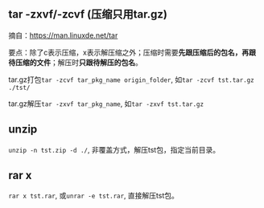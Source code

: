 ## tar -zxvf/-zcvf (压缩只用tar.gz)

摘自：https://man.linuxde.net/tar

要点：除了c表示压缩，x表示解压缩之外；压缩时需要**先跟压缩后的包名，再跟待压缩的文件**；解压时**只跟待解压的包名**。

tar.gz打包`tar -zcvf tar_pkg_name origin_folder`, 如`tar -zcvf tst.tar.gz ./tst/`

tar.gz解压`tar -zxvf tar_pkg_name`, 如`tar -zxvf tst.tar.gz`

## unzip

`unzip -n tst.zip -d ./`, 非覆盖方式，解压tst包，指定当前目录。

## rar x

`rar x tst.rar`, 或`unrar -e tst.rar`, 直接解压tst包。

